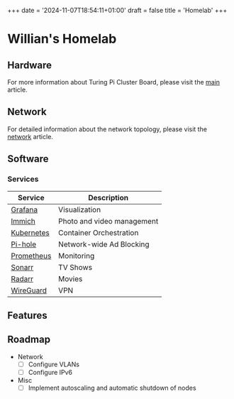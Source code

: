 +++
date = '2024-11-07T18:54:11+01:00'
draft = false
title = 'Homelab'
+++

# Willian's Homelab

## Hardware

For more information about Turing Pi Cluster Board, please visit the [main](turingpi) article.

## Network

For detailed information about the network topology, please visit the [network](network) article.

## Software

### Services

| Service                                 | Description                |
|-----------------------------------------|----------------------------|
| [Grafana](https://grafana.com/grafana/) | Visualization              |
| [Immich](https://immich.app/)           | Photo and video management |
| [Kubernetes](https://kubernetes.io/)    | Container Orchestration    |
| [Pi-hole](https://pi-hole.net/)         | Network-wide Ad Blocking   |
| [Prometheus](https://prometheus.io/)    | Monitoring                 |
| [Sonarr](https://sonarr.tv/)            | TV Shows                   |
| [Radarr](https://radarr.video/)         | Movies                     |
| [WireGuard](https://www.wireguard.com/) | VPN                        |

## Features

## Roadmap

- Network
  - [ ] Configure VLANs
  - [ ] Configure IPv6
- Misc
  - [ ] Implement autoscaling and automatic shutdown of nodes

